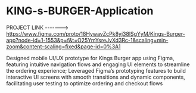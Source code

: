 # KING-s-BURGER-Application
PROJECT LINK -------> https://www.figma.com/proto/18HywavZcPk8yj38lSgYyM/Kings-Burger-app?node-id=1-1553&p=f&t=O25YmYsreJvXd3Rc-1&scaling=min-zoom&content-scaling=fixed&page-id=0%3A1

Designed mobile UI/UX prototype for Kings Burger app using Figma, featuring intuitive navigation flows and engaging UI elements to streamline the ordering experience;
Leveraged Figma’s prototyping features to build interactive UI screens with smooth transitions and dynamic components, facilitating user testing to optimize ordering and checkout flows
